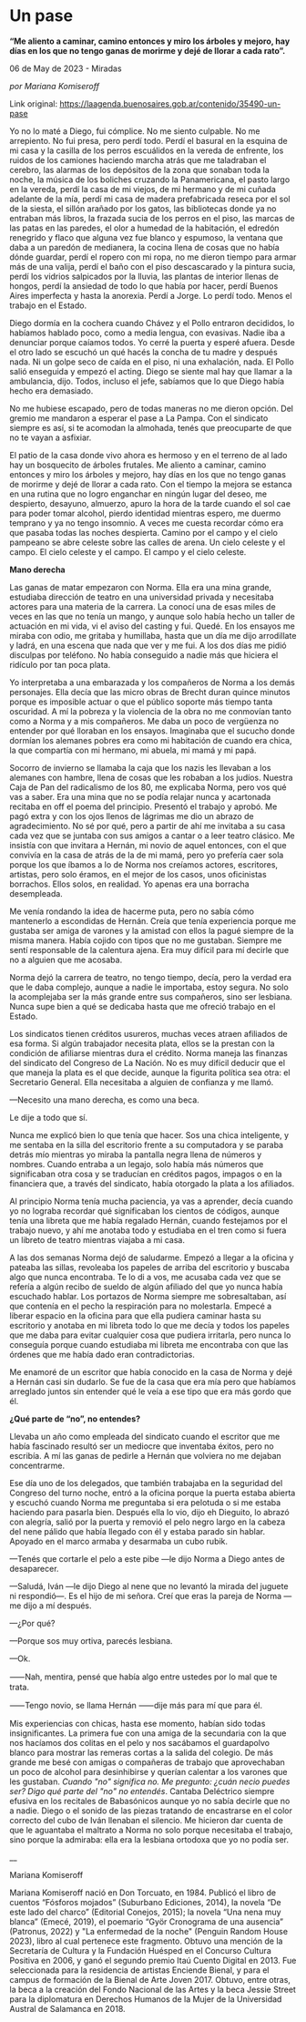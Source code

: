 # Un pase

**“Me aliento a caminar, camino entonces y miro los árboles y mejoro, hay días en los que no tengo ganas de morirme y dejé de llorar a cada rato”.**

06 de May de 2023 - Miradas

_por Mariana Komiseroff_

Link original: https://laagenda.buenosaires.gob.ar/contenido/35490-un-pase



Yo no lo maté a Diego, fui cómplice. No me siento culpable. No me arrepiento. No fui presa, pero perdí todo. Perdí el basural en la esquina de mi casa y la casilla de los perros escuálidos en la vereda de enfrente, los ruidos de los camiones haciendo marcha atrás que me taladraban el cerebro, las alarmas de los depósitos de la zona que sonaban toda la noche, la música de los boliches cruzando la Panamericana, el pasto largo en la vereda, perdí la casa de mi viejos, de mi hermano y de mi cuñada adelante de la mía, perdí mi casa de madera prefabricada reseca por el sol de la siesta, el sillón arañado por los gatos, las bibliotecas donde ya no entraban más libros, la frazada sucia de los perros en el piso, las marcas de las patas en las paredes, el olor a humedad de la habitación, el edredón renegrido y flaco que alguna vez fue blanco y espumoso, la ventana que daba a un paredón de medianera, la cocina llena de cosas que no había dónde guardar, perdí el ropero con mi ropa, no me dieron tiempo para armar más de una valija, perdí el baño con el piso descascarado y la pintura sucia, perdí los vidrios salpicados por la lluvia, las plantas de interior llenas de hongos, perdí la ansiedad de todo lo que había por hacer, perdí Buenos Aires imperfecta y hasta la anorexia. Perdí a Jorge. Lo perdí todo. Menos el trabajo en el Estado.




Diego dormía en la cochera cuando Chávez y el Pollo entraron decididos, lo habíamos hablado poco, como a media lengua, con evasivas. Nadie iba a denunciar porque caíamos todos. Yo cerré la puerta y esperé afuera. Desde el otro lado se escuchó un qué hacés la concha de tu madre y después nada. Ni un golpe seco de caída en el piso, ni una exhalación, nada. El Pollo salió enseguida y empezó el acting. Diego se siente mal hay que llamar a la ambulancia, dijo. Todos, incluso el jefe, sabíamos que lo que Diego había hecho era demasiado.




No me hubiese escapado, pero de todas maneras no me dieron opción. Del gremio me mandaron a esperar el pase a La Pampa. Con el sindicato siempre es así, si te acomodan la almohada, tenés que preocuparte de que no te vayan a asfixiar.




El patio de la casa donde vivo ahora es hermoso y en el terreno de al lado hay un bosquecito de árboles frutales. Me aliento a caminar, camino entonces y miro los árboles y mejoro, hay días en los que no tengo ganas de morirme y dejé de llorar a cada rato. Con el tiempo la mejora se estanca en una rutina que no logro enganchar en ningún lugar del deseo, me despierto, desayuno, almuerzo, apuro la hora de la tarde cuando el sol cae para poder tomar alcohol, pierdo identidad mientras espero, me duermo temprano y ya no tengo insomnio. A veces me cuesta recordar cómo era que pasaba todas las noches despierta. Camino por el campo y el cielo pampeano se abre celeste sobre las calles de arena. Un cielo celeste y el campo. El cielo celeste y el campo. El campo y el cielo celeste.




**Mano derecha**




Las ganas de matar empezaron con Norma. Ella era una mina grande, estudiaba dirección de teatro en una universidad privada y necesitaba actores para una materia de la carrera. La conocí una de esas miles de veces en las que no tenía un mango, y aunque solo había hecho un taller de actuación en mi vida, vi el aviso del casting y fui. Quedé. En los ensayos me miraba con odio, me gritaba y humillaba, hasta que un día me dijo arrodillate y ladrá, en una escena que nada que ver y me fui. A los dos días me pidió disculpas por teléfono. No había conseguido a nadie más que hiciera el ridículo por tan poca plata.




Yo interpretaba a una embarazada y los compañeros de Norma a los demás personajes. Ella decía que las micro obras de Brecht duran quince minutos porque es imposible actuar o que el público soporte más tiempo tanta oscuridad. A mí la pobreza y la violencia de la obra no me conmovían tanto como a Norma y a mis compañeros. Me daba un poco de vergüenza no entender por qué lloraban en los ensayos. Imaginaba que el sucucho donde dormían los alemanes pobres era como mi habitación de cuando era chica, la que compartía con mi hermano, mi abuela, mi mamá y mi papá.




Socorro de invierno se llamaba la caja que los nazis les llevaban a los alemanes con hambre, llena de cosas que les robaban a los judíos. Nuestra Caja de Pan del radicalismo de los 80, me explicaba Norma, pero vos qué vas a saber. Era una mina que no se podía relajar nunca y acartonada recitaba en off el poema del principio. Presentó el trabajo y aprobó. Me pagó extra y con los ojos llenos de lágrimas me dio un abrazo de agradecimiento. No sé por qué, pero a partir de ahí me invitaba a su casa cada vez que se juntaba con sus amigos a cantar o a leer teatro clásico. Me insistía con que invitara a Hernán, mi novio de aquel entonces, con el que convivía en la casa de atrás de la de mi mamá, pero yo prefería caer sola porque los que íbamos a lo de Norma nos creíamos actores, escritores, artistas, pero solo éramos, en el mejor de los casos, unos oficinistas borrachos. Ellos solos, en realidad. Yo apenas era una borracha desempleada.




Me venía rondando la idea de hacerme puta, pero no sabía cómo mantenerlo a escondidas de Hernán. Creía que tenía experiencia porque me gustaba ser amiga de varones y la amistad con ellos la pagué siempre de la misma manera. Había cojido con tipos que no me gustaban. Siempre me sentí responsable de la calentura ajena. Era muy difícil para mí decirle que no a alguien que me acosaba.




Norma dejó la carrera de teatro, no tengo tiempo, decía, pero la verdad era que le daba complejo, aunque a nadie le importaba, estoy segura. No solo la acomplejaba ser la más grande entre sus compañeros, sino ser lesbiana. Nunca supe bien a qué se dedicaba hasta que me ofreció trabajo en el Estado.




Los sindicatos tienen créditos usureros, muchas veces atraen afiliados de esa forma. Si algún trabajador necesita plata, ellos se la prestan con la condición de afiliarse mientras dura el crédito. Norma maneja las finanzas del sindicato del Congreso de La Nación. No es muy difícil deducir que el que maneja la plata es el que decide, aunque la figurita política sea otra: el Secretario General. Ella necesitaba a alguien de confianza y me llamó.




—Necesito una mano derecha, es como una beca.




Le dije a todo que sí.




Nunca me explicó bien lo que tenía que hacer. Sos una chica inteligente, y me sentaba en la silla del escritorio frente a su computadora y se paraba detrás mío mientras yo miraba la pantalla negra llena de números y nombres. Cuando entraba a un legajo, solo había más números que significaban otra cosa y se traducían en créditos pagos, impagos o en la financiera que, a través del sindicato, había otorgado la plata a los afiliados.




Al principio Norma tenía mucha paciencia, ya vas a aprender, decía cuando yo no lograba recordar qué significaban los cientos de códigos, aunque tenía una libreta que me había regalado Hernán, cuando festejamos por el trabajo nuevo, y ahí me anotaba todo y estudiaba en el tren como si fuera un libreto de teatro mientras viajaba a mi casa.




A las dos semanas Norma dejó de saludarme. Empezó a llegar a la oficina y pateaba las sillas, revoleaba los papeles de arriba del escritorio y buscaba algo que nunca encontraba. Te lo di a vos, me acusaba cada vez que se refería a algún recibo de sueldo de algún afiliado del que yo nunca había escuchado hablar. Los portazos de Norma siempre me sobresaltaban, así que contenía en el pecho la respiración para no molestarla. Empecé a liberar espacio en la oficina para que ella pudiera caminar hasta su escritorio y anotaba en mi libreta todo lo que me decía y todos los papeles que me daba para evitar cualquier cosa que pudiera irritarla, pero nunca lo conseguía porque cuando estudiaba mi libreta me encontraba con que las órdenes que me había dado eran contradictorias.




Me enamoré de un escritor que había conocido en la casa de Norma y dejé a Hernán casi sin dudarlo. Se fue de la casa que era mía pero que habíamos arreglado juntos sin entender qué le veía a ese tipo que era más gordo que él.




**¿Qué parte de “no”, no entendes?**




Llevaba un año como empleada del sindicato cuando el escritor que me había fascinado resultó ser un mediocre que inventaba éxitos, pero no escribía. A mí las ganas de pedirle a Hernán que volviera no me dejaban concentrarme.




Ese día uno de los delegados, que también trabajaba en la seguridad del Congreso del turno noche, entró a la oficina porque la puerta estaba abierta y escuchó cuando Norma me preguntaba si era pelotuda o si me estaba haciendo para pasarla bien. Después ella lo vio, dijo eh Dieguito, lo abrazó con alegría, salió por la puerta y removió el pelo negro largo en la cabeza del nene pálido que había llegado con él y estaba parado sin hablar. Apoyado en el marco armaba y desarmaba un cubo rubik.




—Tenés que cortarle el pelo a este pibe —le dijo Norma a Diego antes de desaparecer.




—Saludá, Iván —le dijo Diego al nene que no levantó la mirada del juguete ni respondió—. Es el hijo de mi señora. Creí que eras la pareja de Norma —me dijo a mí después.




—¿Por qué?




—Porque sos muy ortiva, parecés lesbiana.




—Ok.




⸺Nah, mentira, pensé que había algo entre ustedes por lo mal que te trata.




⸺Tengo novio, se llama Hernán ⸺dije más para mí que para él.




Mis experiencias con chicas, hasta ese momento, habían sido todas insignificantes. La primera fue con una amiga de la secundaria con la que nos hacíamos dos colitas en el pelo y nos sacábamos el guardapolvo blanco para mostrar las remeras cortas a la salida del colegio. De más grande me besé con amigas o compañeras de trabajo que aprovechaban un poco de alcohol para desinhibirse y querían calentar a los varones que les gustaban. *Cuando "no" significa no. Me pregunto: ¿cuán necio puedes ser? Digo qué parte del "no" no entendés*. Cantaba Deléctrico siempre efusiva en los recitales de Babasónicos aunque yo no sabía decirle que no a nadie. Diego o el sonido de las piezas tratando de encastrarse en el color correcto del cubo de Iván llenaban el silencio. Me hicieron dar cuenta de que le aguantaba el maltrato a Norma no solo porque necesitaba el trabajo, sino porque la admiraba: ella era la lesbiana ortodoxa que yo no podía ser.




\_\_




Mariana Komiseroff




Mariana Komiseroff nació en Don Torcuato, en 1984. Publicó el libro de cuentos “Fósforos mojados” (Suburbano Ediciones, 2014), la novela “De este lado del charco” (Editorial Conejos, 2015); la novela “Una nena muy blanca” (Emecé, 2019), el poemario “Györ Cronograma de una ausencia” (Patronus, 2022) y "La enfermedad de la noche" (Penguin Random House 2023), libro al cual pertenece este fragmento. Obtuvo una mención de la Secretaría de Cultura y la Fundación Huésped en el Concurso Cultura Positiva en 2006, y ganó el segundo premio Itaú Cuento Digital en 2013. Fue seleccionada para la residencia de artistas Enciende Bienal, y para el campus de formación de la Bienal de Arte Joven 2017. Obtuvo, entre otras, la beca a la creación del Fondo Nacional de las Artes y la beca Jessie Street para la diplomatura en Derechos Humanos de la Mujer de la Universidad Austral de Salamanca en 2018.




